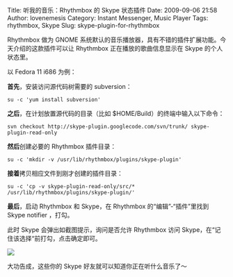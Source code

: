 Title: 听我的音乐：Rhythmbox 的 Skype 状态插件
Date: 2009-09-06 21:58
Author: lovenemesis
Category: Instant Messenger, Music Player
Tags: rhythmbox, Skype
Slug: skype-plugin-for-rhythmbox

Rhythmbox 做为 GNOME
系统默认的音乐播放器，具有不错的插件扩展功能。今天介绍的这款插件可以让
Rhythmbox 正在播放的歌曲信息显示在 Skype 的个人状态里。

以 Fedora 11 i686 为例：

**首先**，安装访问源代码树需要的 subversion：

`su -c 'yum install subversion'`

**之后**，在计划放置源代码的目录（比如
$HOME/Build）的终端中输入以下命令：

`svn checkout http://skype-plugin.googlecode.com/svn/trunk/ skype-plugin-read-only`

**然后**创建必要的 Rhythmbox 插件目录：

`su -c 'mkdir -v /usr/lib/rhythmbox/plugins/skype-plugin'`

**接着**拷贝相应文件到刚才创建的插件目录：

`su -c 'cp -v skype-plugin-read-only/src/* /usr/lib/rhythmbox/plugins/skype-plugin/'`

**最后**，启动 Rhythmbox 和 Skype，在 Rhythmbox 的“编辑”-“插件”里找到
Skype notifier ，打勾。

此时 Skype 会弹出如截图提示，询问是否允许 Rhythmbox 访问
Skype，在“记住该选择“前打勾，点击确定即可。

[![](http://i.linuxtoy.org/images/2009/09/screenshot-skype-api-authorisation-request.png)](http://i.linuxtoy.org/images/2009/09/screenshot-skype-api-authorisation-request.png)

大功告成，这些你的 Skype 好友就可以知道你正在听什么音乐了～
